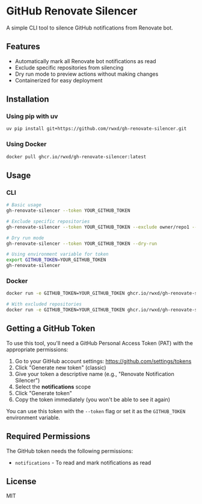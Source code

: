 # GitHub Renovate Silencer

A simple CLI tool to silence GitHub notifications from Renovate bot.

## Features

- Automatically mark all Renovate bot notifications as read
- Exclude specific repositories from silencing
- Dry run mode to preview actions without making changes
- Containerized for easy deployment

## Installation

### Using pip with uv

```bash
uv pip install git+https://github.com/rwxd/gh-renovate-silencer.git
```

### Using Docker

```bash
docker pull ghcr.io/rwxd/gh-renovate-silencer:latest
```

## Usage

### CLI

```bash
# Basic usage
gh-renovate-silencer --token YOUR_GITHUB_TOKEN

# Exclude specific repositories
gh-renovate-silencer --token YOUR_GITHUB_TOKEN --exclude owner/repo1 --exclude owner/repo2

# Dry run mode
gh-renovate-silencer --token YOUR_GITHUB_TOKEN --dry-run

# Using environment variable for token
export GITHUB_TOKEN=YOUR_GITHUB_TOKEN
gh-renovate-silencer
```

### Docker

```bash
docker run -e GITHUB_TOKEN=YOUR_GITHUB_TOKEN ghcr.io/rwxd/gh-renovate-silencer:latest

# With excluded repositories
docker run -e GITHUB_TOKEN=YOUR_GITHUB_TOKEN ghcr.io/rwxd/gh-renovate-silencer:latest --exclude owner/repo1 --exclude owner/repo2
```

## Getting a GitHub Token

To use this tool, you'll need a GitHub Personal Access Token (PAT) with the appropriate permissions:

1. Go to your GitHub account settings: https://github.com/settings/tokens
2. Click "Generate new token" (classic)
3. Give your token a descriptive name (e.g., "Renovate Notification Silencer")
4. Select the **notifications** scope
5. Click "Generate token"
6. Copy the token immediately (you won't be able to see it again)

You can use this token with the `--token` flag or set it as the `GITHUB_TOKEN` environment variable.

## Required Permissions

The GitHub token needs the following permissions:
- `notifications` - To read and mark notifications as read

## License

MIT
